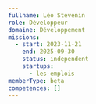 ```yaml
---
fullname: Léo Stevenin
role: Développeur
domaine: Développement
missions:
  - start: 2023-11-21
    end: 2025-09-30
    status: independent
    startups:
      - les-emplois
memberType: beta
competences: []
---
```

